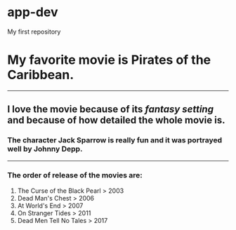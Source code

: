 # app-dev
My first repository

# My favorite movie is **Pirates of the Caribbean**.
---
## I love the movie because of its *fantasy setting* and because of how detailed the whole movie is.
### The character Jack Sparrow is really fun and it was portrayed well by Johnny Depp.
---
### The order of release of the movies are:
1. The Curse of the Black Pearl > 2003
2. Dead Man's Chest > 2006
3. At World's End > 2007
4. On Stranger Tides > 2011
5. Dead Men Tell No Tales > 2017
